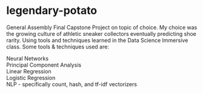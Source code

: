 # legendary-potato
General Assembly Final Capstone Project on topic of choice. My choice was the growing culture of athletic sneaker collectors eventually predicting shoe rarity. Using tools and techniques learned in the Data Science Immersive class. Some tools & techniques used are:

Neural Networks\
Principal Component Analysis\
Linear Regression\
Logistic Regression\
NLP - specifically count, hash, and tf-idf vectorizers

